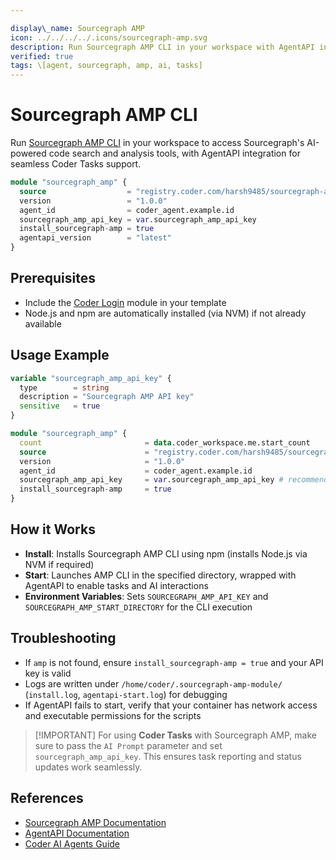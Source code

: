 ```yaml
---

display\_name: Sourcegraph AMP
icon: ../../../../.icons/sourcegraph-amp.svg
description: Run Sourcegraph AMP CLI in your workspace with AgentAPI integration
verified: true
tags: \[agent, sourcegraph, amp, ai, tasks]
---
```


# Sourcegraph AMP CLI

Run [Sourcegraph AMP CLI](https://sourcegraph.com/amp) in your workspace to access Sourcegraph's AI-powered code search and analysis tools, with AgentAPI integration for seamless Coder Tasks support.

```tf
module "sourcegraph_amp" {
  source                  = "registry.coder.com/harsh9485/sourcegraph-amp/coder"
  version                 = "1.0.0"
  agent_id                = coder_agent.example.id
  sourcegraph_amp_api_key = var.sourcegraph_amp_api_key
  install_sourcegraph-amp = true
  agentapi_version        = "latest"
}
```

## Prerequisites

* Include the [Coder Login](https://registry.coder.com/modules/coder-login/coder) module in your template
* Node.js and npm are automatically installed (via NVM) if not already available

## Usage Example

```tf
variable "sourcegraph_amp_api_key" {
  type        = string
  description = "Sourcegraph AMP API key"
  sensitive   = true
}

module "sourcegraph_amp" {
  count                       = data.coder_workspace.me.start_count
  source                      = "registry.coder.com/harsh9485/sourcegraph-amp/coder"
  version                     = "1.0.0"
  agent_id                    = coder_agent.example.id
  sourcegraph_amp_api_key     = var.sourcegraph_amp_api_key # recommended for authenticated usage
  install_sourcegraph-amp     = true
}
```

## How it Works

* **Install**: Installs Sourcegraph AMP CLI using npm (installs Node.js via NVM if required)
* **Start**: Launches AMP CLI in the specified directory, wrapped with AgentAPI to enable tasks and AI interactions
* **Environment Variables**: Sets `SOURCEGRAPH_AMP_API_KEY` and `SOURCEGRAPH_AMP_START_DIRECTORY` for the CLI execution

## Troubleshooting

* If `amp` is not found, ensure `install_sourcegraph-amp = true` and your API key is valid
* Logs are written under `/home/coder/.sourcegraph-amp-module/` (`install.log`, `agentapi-start.log`) for debugging
* If AgentAPI fails to start, verify that your container has network access and executable permissions for the scripts

> \[!IMPORTANT]
> For using **Coder Tasks** with Sourcegraph AMP, make sure to pass the `AI Prompt` parameter and set `sourcegraph_amp_api_key`.
> This ensures task reporting and status updates work seamlessly.

## References

* [Sourcegraph AMP Documentation](https://sourcegraph.com/amp)
* [AgentAPI Documentation](https://github.com/coder/agentapi)
* [Coder AI Agents Guide](https://coder.com/docs/tutorials/ai-agents)
